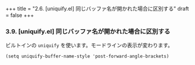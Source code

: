 +++
title = "2.6. [uniquify.el] 同じバッファ名が開かれた場合に区別する"
draft = false
+++
### 3.9.  [uniquify.el] 同じバッファ名が開かれた場合に区別する
ビルトインの `uniquify` を使います。モードラインの表示が変わります。

```elisp
(setq uniquify-buffer-name-style 'post-forward-angle-brackets)
```
